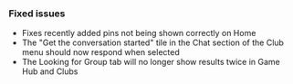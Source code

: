 ### Fixed issues
- Fixes recently added pins not being shown correctly on Home
- The "Get the conversation started" tile in the Chat section of the Club menu should now respond when selected
- The Looking for Group tab will no longer show results twice in Game Hub and Clubs